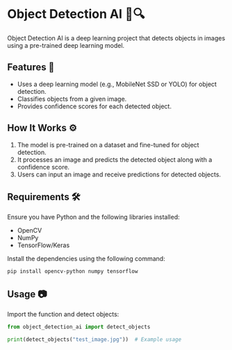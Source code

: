 # Object Detection AI 📸🔍

Object Detection AI is a deep learning project that detects objects in images using a pre-trained deep learning model.

## Features 🚀

- Uses a deep learning model (e.g., MobileNet SSD or YOLO) for object detection.
- Classifies objects from a given image.
- Provides confidence scores for each detected object.

## How It Works ⚙️

1. The model is pre-trained on a dataset and fine-tuned for object detection.
2. It processes an image and predicts the detected object along with a confidence score.
3. Users can input an image and receive predictions for detected objects.

## Requirements 🛠️

Ensure you have Python and the following libraries installed:

- OpenCV
- NumPy
- TensorFlow/Keras

Install the dependencies using the following command:

```sh
pip install opencv-python numpy tensorflow
```

## Usage 📷

Import the function and detect objects:

```python
from object_detection_ai import detect_objects

print(detect_objects("test_image.jpg"))  # Example usage
```
